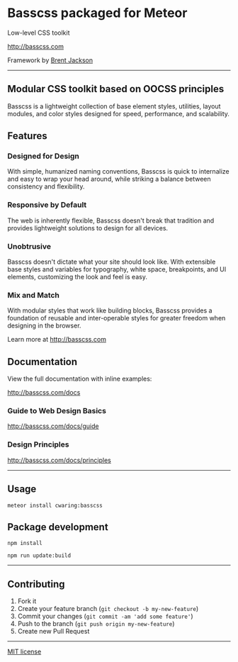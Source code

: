 # Basscss packaged for Meteor

Low-level CSS toolkit

http://basscss.com

Framework by [Brent Jackson](https://github.com/jxnblk/basscss.git)

---

## Modular CSS toolkit based on OOCSS principles

Basscss is a lightweight collection of base element styles, utilities, layout modules, and color styles designed for speed, performance, and scalability.

## Features

### Designed for Design
With simple, humanized naming conventions,
Basscss is quick to internalize and easy to wrap your head around,
while striking a balance between consistency and flexibility.

### Responsive by Default
The web is inherently flexible, Basscss doesn't break that tradition
and provides lightweight solutions to design for all devices.

### Unobtrusive
Basscss doesn't dictate what your site should look like.
With extensible base styles and variables for typography, white space, breakpoints, and UI elements,
customizing the look and feel is easy.

### Mix and Match
With modular styles that work like building blocks,
Basscss provides a foundation of reusable and inter-operable styles
for greater freedom when designing in the browser.

Learn more at http://basscss.com

## Documentation
View the full documentation with inline examples:

http://basscss.com/docs

### Guide to Web Design Basics
http://basscss.com/docs/guide

### Design Principles
http://basscss.com/docs/principles

---

## Usage

```
meteor install cwaring:basscss
```

## Package development

```
npm install
```

```
npm run update:build
```

---

## Contributing
1. Fork it
2. Create your feature branch (`git checkout -b my-new-feature`)
3. Commit your changes (`git commit -am 'add some feature'`)
4. Push to the branch (`git push origin my-new-feature`)
5. Create new Pull Request

---

[MIT license](http://opensource.org/licenses/MIT)